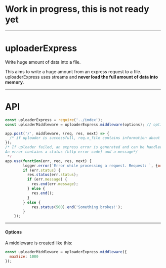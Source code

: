 # Work in progress, this is not ready yet

---

# uploaderExpress
Write huge amount of data into a file.

This aims to write a huge amount from an express request to a file. uploaderExpress uses streams and **never load the full amount of data into memory**.

---
# API
```javascript
const uploaderExpress = require('../index');
const uploaderMiddleware = uploaderExpress.middleware(options); // options are explained below

app.post('/', middleware, (req, res, next) => {
  /* if uploader is successfull, req.x_file contains information about the file that stores the uploaded data, it is detailed below.*/
});
/* If uploader failed, an express error is generated and can be handled as any express error.
An error contains a status (http error code) and a message*/
 */
app.use(function(err, req, res, next) {
        logger.error(`Error while processing a request. Request: `, {originalUrl:req.originalUrl, headers: req.headers}, '\nError: ', err);
        if (err.status) {
          res.status(err.status);
          if (err.message) {
            res.end(err.message);
          } else {
            res.end();
          }
        } else {
            res.status(500).end('Something brokes!');
        }
    });
```
___

#### Options
A middleware is created like this:
```javascript
const uploaderMiddleware = uploaderExpress.middleware({
  maxSize: 1000
});
```
